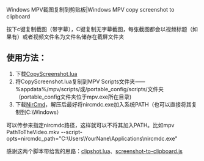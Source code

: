 Windows MPV截图复制到剪贴板|Windows MPV copy screenshot to clipboard

按下c键复制截图（带字幕），C键复制无字幕截图，每张截图都会以视频标题（如果有）或者视频文件名为文件名储存在截屏文件夹
## 使用方法：
1. 下载[CopyScreenshot.lua](https://github.com/Jiang10086/MPV-Scirpts/blob/main/CopyScreenshot.lua)
2. 将CopyScreenshot.lua复制到MPV Scripts文件夹⸺%appdata%/mpv/scripts/或/portable_config/scripts/文件夹（portable_config文件夹位于mpv.exe所在目录)
3. 下载[NirCmd](http://www.nirsoft.net/utils/nircmd.HTML)，解压后最好将nircmdc.exe加入系统PATH（也可以直接将其复制到C:\Windows）

可以传参来指定nircmdc路径，这样就可以不将其加入PATH。比如mpv PathToTheVideo.mkv --script-opts=nircmdc_path="C:\Users\YourNane\Applications\nircmdc.exe"

感谢这两个脚本带给我的思路：[clipshot.lua](https://github.com/ObserverOfTime/mpv-scripts/blob/master/clipshot.lua)、[screenshot-to-clipboard.js](https://github.com/zc62/mpv-scripts/blob/master/screenshot-to-clipboard.js)
